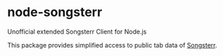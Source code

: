 # node-songsterr
Unofficial extended Songsterr Client for Node.js

This package provides simplified access to public tab data of [Songsterr](//www.songsterr.com).
